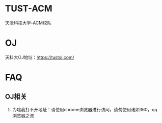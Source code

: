 # TUST-ACM
天津科技大学-ACM校队
# OJ
天科大OJ地址：https://tustoj.com/
# FAQ
## OJ相关
1. 为啥我打不开地址：请使用chrome浏览器进行访问，请勿使用诸如360，qq浏览器之流
   
